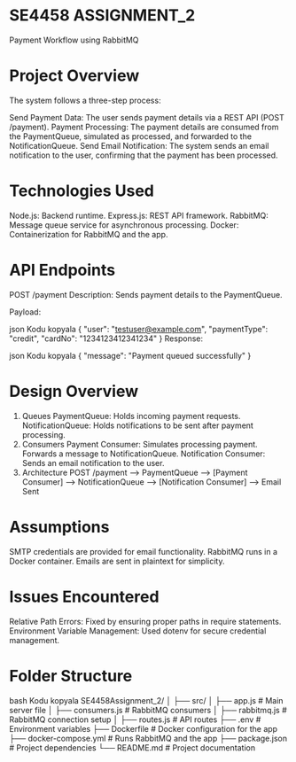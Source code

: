 # SE4458 ASSIGNMENT_2
Payment Workflow using RabbitMQ

# Project Overview
The system follows a three-step process:

Send Payment Data: The user sends payment details via a REST API (POST /payment).
Payment Processing: The payment details are consumed from the PaymentQueue, simulated as processed, and forwarded to the NotificationQueue.
Send Email Notification: The system sends an email notification to the user, confirming that the payment has been processed.

# Technologies Used
Node.js: Backend runtime.
Express.js: REST API framework.
RabbitMQ: Message queue service for asynchronous processing.
Docker: Containerization for RabbitMQ and the app.

# API Endpoints
POST /payment
Description: Sends payment details to the PaymentQueue.

Payload:

json
Kodu kopyala
{
  "user": "testuser@example.com",
  "paymentType": "credit",
  "cardNo": "1234123412341234"
}
Response:

json
Kodu kopyala
{
  "message": "Payment queued successfully"
}

# Design Overview
1. Queues
PaymentQueue: Holds incoming payment requests.
NotificationQueue: Holds notifications to be sent after payment processing.
2. Consumers
Payment Consumer:
Simulates processing payment.
Forwards a message to NotificationQueue.
Notification Consumer:
Sends an email notification to the user.
3. Architecture
POST /payment  -->  PaymentQueue --> [Payment Consumer] --> NotificationQueue --> [Notification Consumer] --> Email Sent

# Assumptions
SMTP credentials are provided for email functionality.
RabbitMQ runs in a Docker container.
Emails are sent in plaintext for simplicity.

# Issues Encountered
Relative Path Errors: Fixed by ensuring proper paths in require statements.
Environment Variable Management: Used dotenv for secure credential management.

# Folder Structure
bash
Kodu kopyala
SE4458Assignment_2/
│
├── src/
│   ├── app.js              # Main server file
│   ├── consumers.js        # RabbitMQ consumers
│   ├── rabbitmq.js         # RabbitMQ connection setup
│   ├── routes.js           # API routes
├── .env                    # Environment variables
├── Dockerfile              # Docker configuration for the app
├── docker-compose.yml      # Runs RabbitMQ and the app
├── package.json            # Project dependencies
└── README.md               # Project documentation
